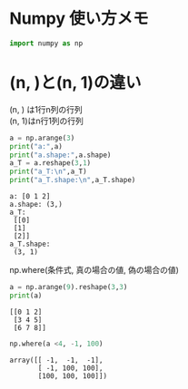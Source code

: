 # Numpy 使い方メモ


```python
import numpy as np
```

# (n, )と(n, 1)の違い
(n, ) は1行n列の行列  
(n, 1)はn行1列の行列  


```python
a = np.arange(3)
print("a:",a)
print("a.shape:",a.shape)
a_T = a.reshape(3,1)
print("a_T:\n",a_T)
print("a_T.shape:\n",a_T.shape)
```

    a: [0 1 2]
    a.shape: (3,)
    a_T:
     [[0]
     [1]
     [2]]
    a_T.shape:
     (3, 1)


np.where(条件式, 真の場合の値, 偽の場合の値)



```python
a = np.arange(9).reshape(3,3)
print(a)
```

    [[0 1 2]
     [3 4 5]
     [6 7 8]]



```python
np.where(a <4, -1, 100)
```




    array([[ -1,  -1,  -1],
           [ -1, 100, 100],
           [100, 100, 100]])




```python

```
